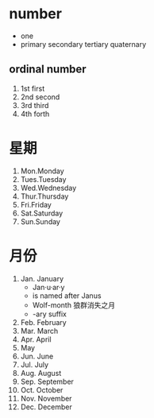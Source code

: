 # number

- one
- primary secondary tertiary quaternary

## ordinal number

1. 1st first
2. 2nd second
3. 3rd third
4. 4th forth

# 星期

1. Mon.Monday
2. Tues.Tuesday
3. Wed.Wednesday
4. Thur.Thursday
5. Fri.Friday
6. Sat.Saturday
7. Sun.Sunday

# 月份

1. Jan. January
   - Jan·u·ar·y
   - is named after Janus
   - Wolf-month 狼群消失之月
   - -ary suffix
2. Feb. February
3. Mar. March
4. Apr. April
5. May
6. Jun. June
7. Jul. July
8. Aug. August
9. Sep. September
10. Oct. October
11. Nov. November
12. Dec. December
